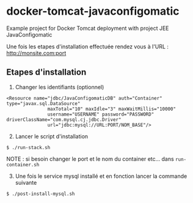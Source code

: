 # docker-tomcat-javaconfigomatic
Example project for Docker Tomcat deployment with project JEE JavaConfigomatic

Une fois les etapes d'installation effectuée rendez vous à l'URL : http://monsite.com:port

## Etapes d'installation

1. Changer les identifiants (optionnel)
```
<Resource name="jdbc/JavaConfigomaticDB" auth="Container" type="javax.sql.DataSource"
               maxTotal="10" maxIdle="3" maxWaitMillis="10000"
               username="USERNAME" password="PASSWORD" driverClassName="com.mysql.cj.jdbc.Driver"
               url="jdbc:mysql://URL:PORT/NOM_BASE"/>
```

2. Lancer le script d'installation
```
$ ./run-stack.sh
```
NOTE : si besoin changer le port et le nom du container etc... dans `run-container.sh`


3. Une fois le service mysql installé et en fonction lancer la commande suivante
```
$ ./post-install-mysql.sh
```
